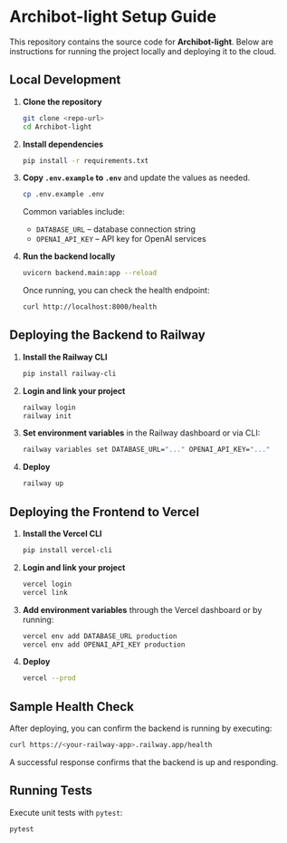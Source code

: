 # Archibot-light Setup Guide

This repository contains the source code for **Archibot-light**. Below are
instructions for running the project locally and deploying it to the cloud.

## Local Development

1. **Clone the repository**

   ```bash
   git clone <repo-url>
   cd Archibot-light
   ```

2. **Install dependencies**

   ```bash
   pip install -r requirements.txt
   ```

3. **Copy `.env.example` to `.env`** and update the values as needed.

   ```bash
   cp .env.example .env
   ```

   Common variables include:

   - `DATABASE_URL` &ndash; database connection string
   - `OPENAI_API_KEY` &ndash; API key for OpenAI services

4. **Run the backend locally**

   ```bash
   uvicorn backend.main:app --reload
   ```

   Once running, you can check the health endpoint:

   ```bash
   curl http://localhost:8000/health
   ```

## Deploying the Backend to Railway

1. **Install the Railway CLI**

   ```bash
   pip install railway-cli
   ```

2. **Login and link your project**

   ```bash
   railway login
   railway init
   ```

3. **Set environment variables** in the Railway dashboard or via CLI:

   ```bash
   railway variables set DATABASE_URL="..." OPENAI_API_KEY="..."
   ```

4. **Deploy**

   ```bash
   railway up
   ```

## Deploying the Frontend to Vercel

1. **Install the Vercel CLI**

   ```bash
   pip install vercel-cli
   ```

2. **Login and link your project**

   ```bash
   vercel login
   vercel link
   ```

3. **Add environment variables** through the Vercel dashboard or by running:

   ```bash
   vercel env add DATABASE_URL production
   vercel env add OPENAI_API_KEY production
   ```

4. **Deploy**

   ```bash
   vercel --prod
   ```

## Sample Health Check

After deploying, you can confirm the backend is running by executing:

```bash
curl https://<your-railway-app>.railway.app/health
```

A successful response confirms that the backend is up and responding.

## Running Tests

Execute unit tests with `pytest`:

```bash
pytest
```

